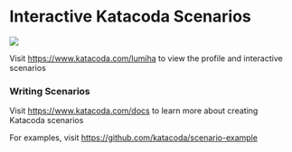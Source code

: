 # Interactive Katacoda Scenarios

[![](http://shields.katacoda.com/katacoda/lumiha/count.svg)](https://www.katacoda.com/lumiha "Get your profile on Katacoda.com")

Visit https://www.katacoda.com/lumiha to view the profile and interactive scenarios

### Writing Scenarios
Visit https://www.katacoda.com/docs to learn more about creating Katacoda scenarios

For examples, visit https://github.com/katacoda/scenario-example

